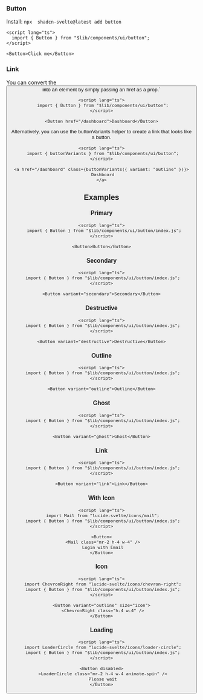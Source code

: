 ### Button
Install: `npx  shadcn-svelte@latest add button`

```svelte
<script lang="ts">
  import { Button } from "$lib/components/ui/button";
</script>
 
<Button>Click me</Button>
```

### Link
You can convert the <button> into an <a> element by simply passing an href as a prop.`
```svelte
<script lang="ts">
 import { Button } from "$lib/components/ui/button";
</script>
 
<Button href="/dashboard">Dashboard</Button>
```

Alternatively, you can use the buttonVariants helper to create a link that looks like a button.
```svelte
<script lang="ts">
 import { buttonVariants } from "$lib/components/ui/button";
</script>
 
<a href="/dashboard" class={buttonVariants({ variant: "outline" })}>
 Dashboard
</a>
```

## Examples

### Primary
```svelte
<script lang="ts">
  import { Button } from "$lib/components/ui/button/index.js";
</script>
 
<Button>Button</Button>
```

### Secondary
```svelte
<script lang="ts">
 import { Button } from "$lib/components/ui/button/index.js";
</script>
 
<Button variant="secondary">Secondary</Button>
```

### Destructive
```svelte
<script lang="ts">
 import { Button } from "$lib/components/ui/button/index.js";
</script>
 
<Button variant="destructive">Destructive</Button>
```

### Outline
```svelte
<script lang="ts">
 import { Button } from "$lib/components/ui/button/index.js";
</script>
 
<Button variant="outline">Outline</Button>
```

### Ghost
```svelte
<script lang="ts">
 import { Button } from "$lib/components/ui/button/index.js";
</script>
 
<Button variant="ghost">Ghost</Button>
```

### Link
```svelte
<script lang="ts">
 import { Button } from "$lib/components/ui/button/index.js";
</script>
 
<Button variant="link">Link</Button>
```

### With Icon
```svelte
<script lang="ts">
 import Mail from "lucide-svelte/icons/mail";
 import { Button } from "$lib/components/ui/button/index.js";
</script>
 
<Button>
 <Mail class="mr-2 h-4 w-4" />
 Login with Email
</Button>
```

### Icon
```svelte
<script lang="ts">
 import ChevronRight from "lucide-svelte/icons/chevron-right";
 import { Button } from "$lib/components/ui/button/index.js";
</script>
 
<Button variant="outline" size="icon">
 <ChevronRight class="h-4 w-4" />
</Button>
```

### Loading
```svelte
<script lang="ts">
 import LoaderCircle from "lucide-svelte/icons/loader-circle";
 import { Button } from "$lib/components/ui/button/index.js";
</script>
 
<Button disabled>
 <LoaderCircle class="mr-2 h-4 w-4 animate-spin" />
 Please wait
</Button>
```